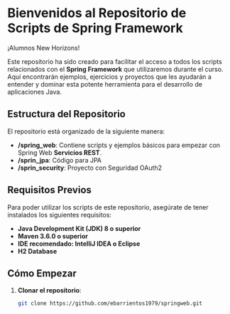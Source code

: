 # Bienvenidos al Repositorio de Scripts de Spring Framework

¡Alumnos New Horizons!

Este repositorio ha sido creado para facilitar el acceso a todos los scripts relacionados con el **Spring Framework** que utilizaremos durante el curso. Aquí encontrarán ejemplos, ejercicios y proyectos que les ayudarán a entender y dominar esta potente herramienta para el desarrollo de aplicaciones Java.

## Estructura del Repositorio

El repositorio está organizado de la siguiente manera:

- **/spring_web**: Contiene scripts y ejemplos básicos para empezar con Spring Web **Servicios REST**.
- **/sprin_jpa**: Código para JPA
- **/sprin_security**: Proyecto con Seguridad OAuth2

## Requisitos Previos

Para poder utilizar los scripts de este repositorio, asegúrate de tener instalados los siguientes requisitos:

- **Java Development Kit (JDK) 8 o superior**
- **Maven 3.6.0 o superior**
- **IDE recomendado: IntelliJ IDEA o Eclipse**
- **H2 Database**

## Cómo Empezar

1. **Clonar el repositorio**:
   ```bash
   git clone https://github.com/ebarrientos1979/springweb.git
